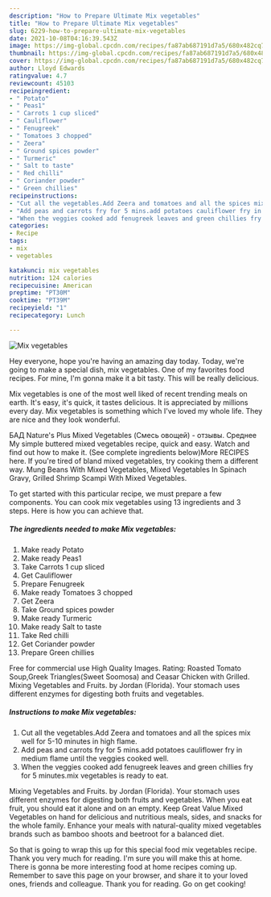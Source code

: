 ```yaml
---
description: "How to Prepare Ultimate Mix vegetables"
title: "How to Prepare Ultimate Mix vegetables"
slug: 6229-how-to-prepare-ultimate-mix-vegetables
date: 2021-10-08T04:16:39.543Z
image: https://img-global.cpcdn.com/recipes/fa87ab687191d7a5/680x482cq70/mix-vegetables-recipe-main-photo.jpg
thumbnail: https://img-global.cpcdn.com/recipes/fa87ab687191d7a5/680x482cq70/mix-vegetables-recipe-main-photo.jpg
cover: https://img-global.cpcdn.com/recipes/fa87ab687191d7a5/680x482cq70/mix-vegetables-recipe-main-photo.jpg
author: Lloyd Edwards
ratingvalue: 4.7
reviewcount: 45103
recipeingredient:
- " Potato"
- " Peas1"
- " Carrots 1 cup sliced"
- " Cauliflower"
- " Fenugreek"
- " Tomatoes 3 chopped"
- " Zeera"
- " Ground spices powder"
- " Turmeric"
- " Salt to taste"
- " Red chilli"
- " Coriander powder"
- " Green chillies"
recipeinstructions:
- "Cut all the vegetables.Add Zeera and tomatoes and all the spices mix well for 5-10 minutes in high flame."
- "Add peas and carrots fry for 5 mins.add potatoes cauliflower fry in medium flame until the veggies cooked well."
- "When the veggies cooked add fenugreek leaves and green chillies fry for 5 minutes.mix vegetables is ready to eat."
categories:
- Recipe
tags:
- mix
- vegetables

katakunci: mix vegetables 
nutrition: 124 calories
recipecuisine: American
preptime: "PT30M"
cooktime: "PT39M"
recipeyield: "1"
recipecategory: Lunch

---
```



![Mix vegetables](https://img-global.cpcdn.com/recipes/fa87ab687191d7a5/680x482cq70/mix-vegetables-recipe-main-photo.jpg)

Hey everyone, hope you're having an amazing day today. Today, we're going to make a special dish, mix vegetables. One of my favorites food recipes. For mine, I'm gonna make it a bit tasty. This will be really delicious.

Mix vegetables is one of the most well liked of recent trending meals on earth. It's easy, it's quick, it tastes delicious. It is appreciated by millions every day. Mix vegetables is something which I've loved my whole life. They are nice and they look wonderful.

БАД Nature&#39;s Plus Mixed Vegetables (Смесь овощей) - отзывы. Среднее My simple buttered mixed vegetables recipe, quick and easy. Watch and find out how to make it. (See complete ingredients below)More RECIPES here. If you&#39;re tired of bland mixed vegetables, try cooking them a different way. Mung Beans With Mixed Vegetables, Mixed Vegetables In Spinach Gravy, Grilled Shrimp Scampi With Mixed Vegetables.


To get started with this particular recipe, we must prepare a few components. You can cook mix vegetables using 13 ingredients and 3 steps. Here is how you can achieve that.

<!--inarticleads1-->

##### The ingredients needed to make Mix vegetables:

1. Make ready  Potato
1. Make ready  Peas1
1. Take  Carrots 1 cup sliced
1. Get  Cauliflower
1. Prepare  Fenugreek
1. Make ready  Tomatoes 3 chopped
1. Get  Zeera
1. Take  Ground spices powder
1. Make ready  Turmeric
1. Make ready  Salt to taste
1. Take  Red chilli
1. Get  Coriander powder
1. Prepare  Green chillies


Free for commercial use High Quality Images. Rating: Roasted Tomato Soup,Greek Triangles(Sweet Soomosa) and Ceasar Chicken with Grilled. Mixing Vegetables and Fruits. by Jordan (Florida). Your stomach uses different enzymes for digesting both fruits and vegetables. 

<!--inarticleads2-->

##### Instructions to make Mix vegetables:

1. Cut all the vegetables.Add Zeera and tomatoes and all the spices mix well for 5-10 minutes in high flame.
1. Add peas and carrots fry for 5 mins.add potatoes cauliflower fry in medium flame until the veggies cooked well.
1. When the veggies cooked add fenugreek leaves and green chillies fry for 5 minutes.mix vegetables is ready to eat.


Mixing Vegetables and Fruits. by Jordan (Florida). Your stomach uses different enzymes for digesting both fruits and vegetables. When you eat fruit, you should eat it alone and on an empty. Keep Great Value Mixed Vegetables on hand for delicious and nutritious meals, sides, and snacks for the whole family. Enhance your meals with natural-quality mixed vegetables brands such as bamboo shoots and beetroot for a balanced diet. 

So that is going to wrap this up for this special food mix vegetables recipe. Thank you very much for reading. I'm sure you will make this at home. There is gonna be more interesting food at home recipes coming up. Remember to save this page on your browser, and share it to your loved ones, friends and colleague. Thank you for reading. Go on get cooking!
